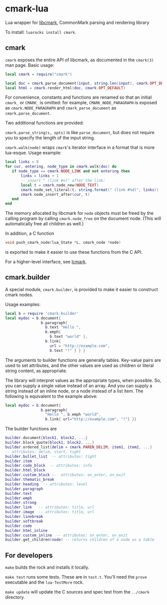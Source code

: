 cmark-lua
=========

Lua wrapper for [libcmark](https://github.com/jgm/cmark),
CommonMark parsing and rendering library

To install:  `luarocks install cmark`.

cmark
-----

`cmark` exposes the entire API of libcmark, as documented in
the `cmark(3)` man page.  Basic usage:

``` lua
local cmark = require("cmark")

local doc = cmark.parse_document(input, string.len(input), cmark.OPT_DEFAULT)
local html = cmark.render_html(doc, cmark.OPT_DEFAULT)
```

For convenience, constants and functions are renamed so that
an initial `cmark_` or `CMARK_` is omitted:  for example,
`CMARK_NODE_PARAGRAPH` is exposed as `cmark.NODE_PARAGRAPH` and
`cmark_parse_document` as `cmark.parse_document`.

Two additional functions are provided:

`cmark.parse_string(s, opts)` is like `parse_document`, but
does not require you to specify the length of the input
string.

`cmark.walk(node)` wraps `cmark`'s iterator interface in a
format that is more lua-esque.  Usage example:

``` lua
local links = 0
for cur, entering, node_type in cmark.walk(doc) do
   if node_type == cmark.NODE_LINK and not entering then
       links = links + 1
       -- insert " (link #n)" after the link:
       local t = cmark.node_new(NODE_TEXT)
       cmark.node_set_literal(t, string.format(" (link #%d)", links))
       cmark.node_insert_after(cur, t)
   end
end
```

The memory allocated by libcmark for `node` objects must be
freed by the calling program by calling `cmark.node_free` on the
document node.  (This will automatically free all children as
well.)

In addition, a C function

``` C
void push_cmark_node(lua_State *L, cmark_node *node)
```

is exported to make it easier to use these functions
from the C API.

For a higher-level interface, see
[lcmark](https://github.com/jgm/lcmark).

cmark.builder
-------------

A special module, `cmark.builder`, is provided to make it easier
to construct cmark nodes.

Usage examples:

```lua
local b = require 'cmark.builder'
local mydoc = b.document{
                b.paragraph{
                  b.text "Hello ",
                  b.emph{
                    b.text "world" },
                  b.link{
                    url = "http://example.com",
                    b.text "!" } } }
```

The arguments to builder functions are generally
tables.  Key-value pairs are used to set attributes,
and the other values are used as children or literal
string content, as appropriate.

The library will interpret values as the appropriate
types, when possible.  So, you can supply a single
value instead of an array.  And you can supply a string
instead of an inline node, or a node instead of a list
item.  The following is equivalent to the example above:

```lua
local mydoc = b.document{
                b.paragraph{
                  "Hello ", b.emph "world",
                  b.link{ url="http://example.com", "!"} }}
```

The builder functions are

```lua
builder.document{block1, block2, ...}
builder.block_quote{block1, block2, ...}
builder.ordered_list{delim = cmark.PAREN_DELIM, item1, item2, ...}
-- attributes: delim, start, tight
builder.bullet_list  -- attributes: tight
builder.item
builder.code_block  -- attributes: info
builder.html_block
builder.custom_block --  attributes: on_enter, on_exit
builder.thematic_break
builder.heading  -- attributes: level
builder.paragraph
builder.text
builder.emph
builder.strong
builder.link   -- attributes: title, url
builder.image  -- attributes: title, url
builder.linebreak
builder.softbreak
builder.code
builder.html_inline
builder.custom_inline  -- attributes: on_enter, on_exit
builder.get_children(node) -- returns children of a node as a table
```

For developers
--------------

`make` builds the rock and installs it locally.

`make test` runs some tests.  These are in `test.t`.
You'll need the `prove` executable and the `lua-TestMore` rock.

`make update` will update the C sources and spec test from the
`../cmark` directory.

